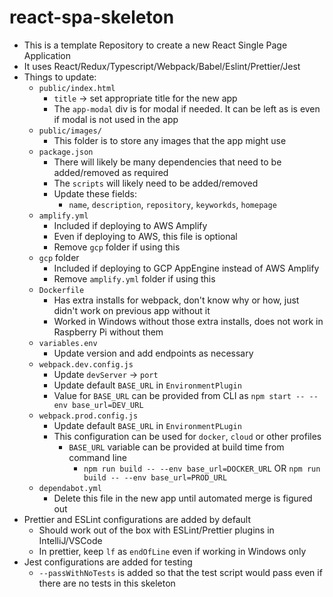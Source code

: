 # react-spa-skeleton

* This is a template Repository to create a new React Single Page Application
* It uses React/Redux/Typescript/Webpack/Babel/Eslint/Prettier/Jest
* Things to update:
    * `public/index.html`
        * `title` -> set appropriate title for the new app
        * The `app-modal` div is for modal if needed. It can be left as is even if modal is not used in the app
    * `public/images/`
        * This folder is to store any images that the app might use
    * `package.json`
        * There will likely be many dependencies that need to be added/removed as required
        * The `scripts` will likely need to be added/removed
        * Update these fields:
            * `name`, `description`, `repository`, `keyworkds`, `homepage`
    * `amplify.yml`
        * Included if deploying to AWS Amplify
        * Even if deploying to AWS, this file is optional
        * Remove `gcp` folder if using this
    * `gcp` folder
        * Included if deploying to GCP AppEngine instead of AWS Amplify
        * Remove `amplify.yml` folder if using this
    * `Dockerfile`
        * Has extra installs for webpack, don't know why or how, just didn't work on previous app without it
        * Worked in Windows without those extra installs, does not work in Raspberry Pi without them
    * `variables.env`
        * Update version and add endpoints as necessary
    * `webpack.dev.config.js`
        * Update `devServer` -> `port`
        * Update default `BASE_URL` in `EnvironmentPlugin`
        * Value for `BASE_URL` can be provided from CLI as `npm start -- --env base_url=DEV_URL`
    * `webpack.prod.config.js`
        * Update default `BASE_URL` in `EnvironmentPLugin`
        * This configuration can be used for `docker`, `cloud` or other profiles
            * `BASE_URL` variable can be provided at build time from command line
                * `npm run build -- --env base_url=DOCKER_URL` OR `npm run build -- --env base_url=PROD_URL`
    * `dependabot.yml`
        * Delete this file in the new app until automated merge is figured out
* Prettier and ESLint configurations are added by default
    * Should work out of the box with ESLint/Prettier plugins in IntelliJ/VSCode
    * In prettier, keep `lf` as `endOfLine` even if working in Windows only
* Jest configurations are added for testing
    * `--passWithNoTests` is added so that the test script would pass even if there are no tests in this skeleton
